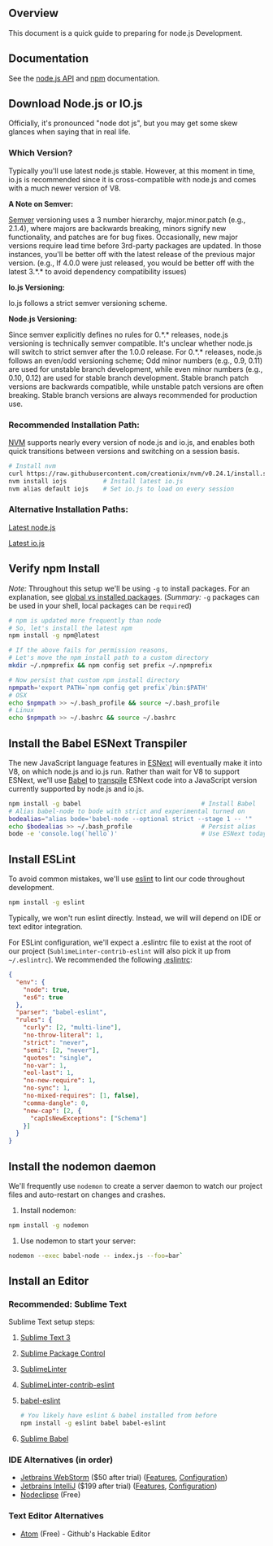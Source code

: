 ## Overview

This document is a quick guide to preparing for node.js Development.

## Documentation

See the [node.js API](https://nodejs.org/api/all.html) and [npm](https://docs.npmjs.com) documentation.

## Download Node.js or IO.js

Officially, it's pronounced "node dot js", but you may get some skew glances when saying that in real life.

### Which Version?

Typically you'll use latest node.js stable. However, at this moment in time, io.js is recommended since it is cross-compatible with node.js and comes with a much newer version of V8.

**A Note on Semver:**

[Semver](http://semver.org) versioning uses a 3 number hierarchy, major.minor.patch (e.g., 2.1.4), where majors are backwards breaking, minors signify new functionality, and patches are for bug fixes. Occasionally, new major versions require lead time before 3rd-party packages are updated. In those instances, you'll be better off with the latest release of the previous major version. (e.g., If 4.0.0 were just released, you would be better off with the latest 3.\*.\* to avoid dependency compatibility issues)

**Io.js Versioning:**

Io.js follows a strict semver versioning scheme.


**Node.js Versioning:**

Since semver explicitly defines no rules for 0.\*.\* releases, node.js versioning is technically semver compatible. It's unclear whether node.js will switch to strict semver after the 1.0.0 release. For 0.\*.\* releases, node.js follows an even/odd versioning scheme; Odd minor numbers (e.g., 0.9, 0.11) are used for unstable branch development, while even minor numbers (e.g., 0.10, 0.12) are used for stable branch development. Stable branch patch versions are backwards compatible, while unstable patch versions are often breaking. Stable branch versions are always recommended for production use.

### Recommended Installation Path:

[NVM](https://github.com/creationix/nvm) supports nearly every version of node.js and io.js, and enables both quick transitions between versions and switching on a session basis.

```bash
# Install nvm
curl https://raw.githubusercontent.com/creationix/nvm/v0.24.1/install.sh | bash
nvm install iojs          # Install latest io.js
nvm alias default iojs    # Set io.js to load on every session
```

### Alternative Installation Paths:

[Latest node.js](https://nodejs.org)

[Latest io.js](https://iojs.org/en/index.html)

## Verify npm Install

*Note:* Throughout this setup we'll be using `-g` to install packages. For an explanation, see [global vs installed packages](http://blog.nodejs.org/2011/03/23/npm-1-0-global-vs-local-installation). (*Summary:* `-g` packages can be used in your shell, local packages can be `require`d)

```bash
# npm is updated more frequently than node
# So, let's install the latest npm
npm install -g npm@latest    

# If the above fails for permission reasons,
# Let's move the npm install path to a custom directory
mkdir ~/.npmprefix && npm config set prefix ~/.npmprefix

# Now persist that custom npm install directory
npmpath='export PATH=`npm config get prefix`/bin:$PATH'
# OSX
echo $npmpath >> ~/.bash_profile && source ~/.bash_profile
# Linux
echo $npmpath >> ~/.bashrc && source ~/.bashrc
```

## Install the Babel ESNext Transpiler

The new JavaScript language features in [ESNext](https://babeljs.io/docs/learn-es6/) will eventually make it into V8, on which node.js and io.js run. Rather than wait for V8 to support ESNext, we'll use [Babel](https://babeljs.io/docs/using-babel/) to [transpile](http://en.wikipedia.org/wiki/Source-to-source_compiler) ESNext code into a JavaScript version currently supported by node.js and io.js.

```bash
npm install -g babel                                 # Install Babel
# Alias babel-node to bode with strict and experimental turned on
bodealias="alias bode='babel-node --optional strict --stage 1 -- '"
echo $bodealias >> ~/.bash_profile                   # Persist alias
bode -e 'console.log(`hello`)'                       # Use ESNext today
```

## Install ESLint

To avoid common mistakes, we'll use [eslint](http://eslint.org/docs/rules/) to lint our code throughout development.

```bash
npm install -g eslint
```

Typically, we won't run eslint directly. Instead, we will will depend on IDE or text editor integration. 

For ESLint configuration, we'll expect a .eslintrc file to exist at the root of our project (`SublimeLinter-contrib-eslint` will also pick it up from `~/.eslintrc`). We recommended the following [.eslintrc](https://github.com/codepath/nodejs_guides/blob/master/.eslintrc): 

```json
{
  "env": {
    "node": true,
    "es6": true
  },
  "parser": "babel-eslint",
  "rules": {
    "curly": [2, "multi-line"],
    "no-throw-literal": 1,
    "strict": "never",
    "semi": [2, "never"],
    "quotes": "single",
    "no-var": 1,
    "eol-last": 1,
    "no-new-require": 1,
    "no-sync": 1,
    "no-mixed-requires": [1, false],
    "comma-dangle": 0,
    "new-cap": [2, {
      "capIsNewExceptions": ["Schema"]
    }]
  }
}
```

## Install the nodemon daemon

We'll frequently use  `nodemon` to create a server daemon to watch our project files and auto-restart on changes and crashes.

1. Install nodemon:

  ```bash
  npm install -g nodemon
  ```
1. Use nodemon to start your server:

  ```bash
  nodemon --exec babel-node -- index.js --foo=bar`
  ```

## Install an Editor

### Recommended: Sublime Text

Sublime Text setup steps:

1. [Sublime Text 3](http://www.sublimetext.com/3)
1. [Sublime Package Control](https://packagecontrol.io/installation)
1. [SublimeLinter](https://github.com/SublimeLinter/SublimeLinter3)
1. [SublimeLinter-contrib-eslint](https://github.com/roadhump/SublimeLinter-eslint)
1. [babel-eslint](https://github.com/babel/babel-eslint)

    ```bash
    # You likely have eslint & babel installed from before
    npm install -g eslint babel babel-eslint
    ```
1. [Sublime Babel](https://github.com/babel/babel-sublime)

### IDE Alternatives (in order)

* [Jetbrains WebStorm](https://www.jetbrains.com/webstorm/) ($50 after trial) ([Features](https://www.jetbrains.com/webstorm/features/#nodejs), [Configuration](https://www.jetbrains.com/idea/help/running-and-debugging-node-js.html))
* [Jetbrains IntelliJ](https://www.jetbrains.com/idea) ($199 after trial) ([Features](https://www.jetbrains.com/idea/features/nodejs.html), [Configuration](https://www.jetbrains.com/idea/help/running-and-debugging-node-js.html))
* [Nodeclipse](http://www.nodeclipse.org) (Free)

### Text Editor Alternatives

* [Atom](https://atom.io) (Free) - Github's Hackable Editor
